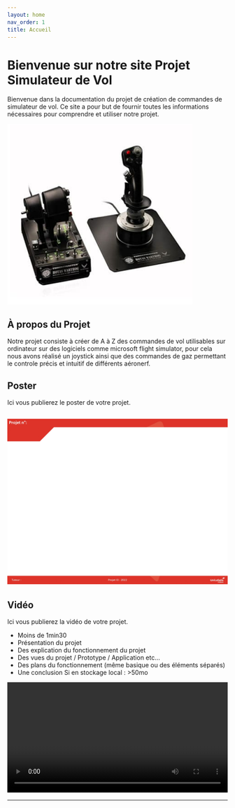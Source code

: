 ```yaml
---
layout: home
nav_order: 1
title: Accueil
---
```


# Bienvenue sur notre site Projet Simulateur de Vol

Bienvenue dans la documentation du projet de création de commandes de simulateur de vol. Ce site a pour but de fournir toutes les informations nécessaires pour comprendre et utiliser notre projet.

![Illustration vectorielle colorée avec un fond blanc, montrant un atelier équipé pour un projet de conception mécanique, électronique et informatique](images/illustration.png)

## À propos du Projet

Notre projet consiste à créer de A à Z des commandes de vol utilisables sur ordinateur sur des logiciels comme microsoft flight simulator, pour cela nous avons réalisé un joystick ainsi que des commandes de gaz permettant le controle précis et intuitif de différents aéronerf.

## Poster

Ici vous publierez le poster de votre projet.

## ![modélisation de la base du joystick](images/poster.jpg)

<script type="module" src="https://ajax.googleapis.com/ajax/libs/model-viewer/3.4.0/model-viewer.min.js"></script>

<model-viewer src="images/joystick_prototype_v3 copy.glb" ar ar-modes="webxr scene-viewer quick-look" camera-controls tone-mapping="commerce" poster="images/poster copy.webp" shadow-intensity="1">
   
</model-viewer>





## Vidéo

Ici vous publierez la vidéo de votre projet. 
- Moins de 1min30
- Présentation du projet 
- Des explication du fonctionnement du projet
- Des vues du projet / Prototype / Application etc... 
- Des plans du fonctionnement (même basique ou des éléments séparés)
- Une conclusion
Si en stockage local : >50mo

<video src="images/video_projet.mp4" controls title="Title"  style="width: 100%;"></video>

---
